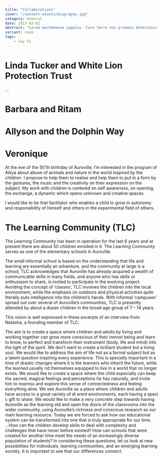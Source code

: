 ```yaml
---
title: "Collaborations"
cover: "/content-assets/biography.jpg"
category: General
date: 2017-03-02
abstract: "Lorem markdownum supplex. Care ferre nos praemia detestatur oderit vitatumque, tardius pello ostentare; dixit."
variant: none
tags:
    - say hi
---
```

# Linda Tucker and White Lion Protection Trust

...

# Barbara and Ritam

# Allyson and the Dolphin Way

# Veronique

At the eve of the 50’th birthday of Auroville, I’m interested in the program of Aikya about abuse of animals and nature in the world inspired by the children. I propose to help them to realise and help them to put in a form by the gestures, the music and the creativity on their expression on the subject. My work with children is centered on self awareness, on opening, the exchange, a dynamic which opens unknown and creative spaces.

I would like to be that facilitator who enables a child to grow in autonomy and responsibility of himself and others in the experimental field of others.

# The Learning Community (TLC)

The Learning Community has been in operation for the last 6 years and at present there are about 50 children enrolled in it. The Learning Community serves as one of the elementary schools in Auroville.

The small informal school is based on the understanding that life and learning are essentially an adventure, and the community at large is a school, TLC acknowledges that Auroville has already acquired a wealth of communicable skills in many fields, and anyone who has skills or enthusiasm to share, is invited to participate in the evolving project. Avoiding the concept of ‘classes’, TLC involves the children into the local environment, while the emphasis on outdoors and physical activities quite literally puts intelligence into the children’s hands. With informal ‘campuses’ spread out over several of Auroville’s communities, TLC is presently attended by about a dozen children in the broad age group of 7 – 14 years.

This vision is well expressed in these excerpts of an interview from Natasha, a founding member of TLC: 

The aim is to create a space where children and adults by living and working together can grow more conscious of their inmost being and learn to know, to perfect and transform their instrument (body, life and mind) into the light of the spirit. We don’t want to create a brilliant student but a living soul. We would like to address the aim of life not as a formal subject but as a latent question inspiring every experience. This is specially important in a time of drastic changes where it is the learners who inherit the future, while the learned usually nd themselves equipped to live in a world that no longer exists. We would like to create a space where the child especially can keep the sacred, magical feelings and perceptions he has naturally, and invite him to express and explore this sense of connectedness and feeling everything alive. We see Auroville as a place where children and adults have access to a great variety of di erent environments, each having a speci c gift to share. We would like to make a very concrete step towards having Auroville as the learning eld and open the doors of the classrooms into the wider community, using Auroville’s richness and conscious research as our main learning resource. Today we are forced to ask how our educational system can be transformed into one that is truly appropriate for our time. ...How can the children develop skills to deal with complexity and challenges that have never before existed? How can schools that were created for another time meet the needs of an increasingly diverse population of students? In considering these questions, let us look at new possibilities for individuals, learning communities, and an emerging learning society. It is important to see that our differences connect. 

